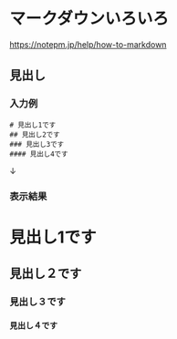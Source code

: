 # マークダウンいろいろ


https://notepm.jp/help/how-to-markdown


## 見出し

### 入力例
```
# 見出し1です
## 見出し2です
### 見出し3です
#### 見出し4です
```
↓
### 表示結果
# 見出し1です
## 見出し２です
### 見出し３です
#### 見出し４です
